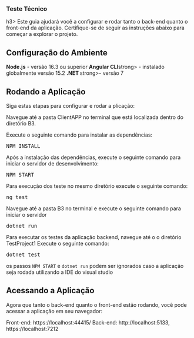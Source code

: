 <h3>Teste Técnico</h3>h3>
Este guia ajudará você a configurar e rodar tanto o back-end quanto o front-end da aplicação. Certifique-se de seguir as instruções abaixo para começar a explorar o projeto.

<h2>Configuração do Ambiente</h2>
<strong>Node.js</strong> - versão 16.3 ou superior
<strong>Angular CLI</strong>strong> - instalado globalmente versão 15.2
<strong>.NET </strong>strong>- versão 7

<h2>Rodando a Aplicação</h2>
Siga estas etapas para configurar e rodar a plicação:

Navegue até a pasta ClientAPP no terminal que está localizada dentro do diretório B3.

Execute o seguinte comando para instalar as dependências:
<pre>NPM INSTALL</pre>

Após a instalação das dependências, execute o seguinte comando para iniciar o servidor de desenvolvimento:
<pre>NPM START</pre>

Para execução dos teste no mesmo diretório execute o seguinte comando:
<pre>ng test</pre>

Navegue até a pasta B3 no terminal e execute o seguinte comando para iniciar o servidor

<pre>dotnet run</pre>

Para executar os testes da aplicação backend, navegue até o o diretório TestProject1
Execute o seguinte comando:

<pre>dotnet test</pre>

os passos `NPM START` e `dotnet run` podem ser ignorados caso a aplicação seja rodada utilizando a IDE do visual studio

<h2>Acessando a Aplicação</h2>
Agora que tanto o back-end quanto o front-end estão rodando, você pode acessar a aplicação em seu navegador:

Front-end: https://localhost:44415/
Back-end: http://localhost:5133, https://localhost:7212


